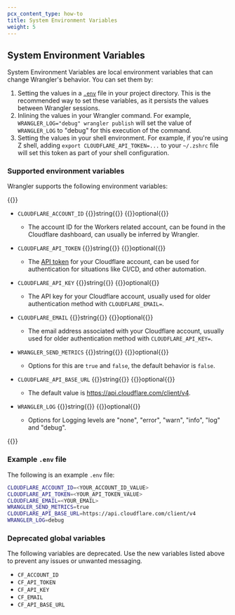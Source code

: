 ```yaml
---
pcx_content_type: how-to
title: System Environment Variables
weight: 5
---
```


## System Environment Variables

System Environment Variables are local environment variables that can change Wrangler's behavior. You can set them by:

1. Setting the values in a [`.env`](/workers/wrangler/system-environment-variables/#example-env-file) file in your project directory. This is the recommended way to set these variables, as it persists the values between Wrangler sessions.
2. Inlining the values in your Wrangler command. For example, `WRANGLER_LOG="debug" wrangler publish` will set the value of `WRANGLER_LOG` to "debug" for this execution of the command.
3. Setting the values in your shell environment. For example, if you're using Z shell, adding `export CLOUDFLARE_API_TOKEN=...` to your `~/.zshrc` file will set this token as part of your shell configuration.

### Supported environment variables

Wrangler supports the following environment variables:

{{<definitions>}}

- `CLOUDFLARE_ACCOUNT_ID` {{<type>}}string{{</type>}} {{<prop-meta>}}optional{{</prop-meta>}}

  - The account ID for the Workers related account, can be found in the Cloudflare dashboard, can usually be inferred by Wrangler.

- `CLOUDFLARE_API_TOKEN` {{<type>}}string{{</type>}} {{<prop-meta>}}optional{{</prop-meta>}}

  - The [API token](/api/get-started/create-token/) for your Cloudflare account, can be used for authentication for situations like CI/CD, and other automation.

- `CLOUDFLARE_API_KEY` {{<type>}}string{{</type>}} {{<prop-meta>}}optional{{</prop-meta>}}

  - The API key for your Cloudflare account, usually used for older authentication method with `CLOUDFLARE_EMAIL=`.

- `CLOUDFLARE_EMAIL` {{<type>}}string{{</type>}} {{<prop-meta>}}optional{{</prop-meta>}}

  - The email address associated with your Cloudflare account, usually used for older authentication method with `CLOUDFLARE_API_KEY=`.

- `WRANGLER_SEND_METRICS` {{<type>}}string{{</type>}} {{<prop-meta>}}optional{{</prop-meta>}}

  - Options for this are `true` and `false`, the default behavior is `false`.

- `CLOUDFLARE_API_BASE_URL` {{<type>}}string{{</type>}} {{<prop-meta>}}optional{{</prop-meta>}}

  - The default value is https://api.cloudflare.com/client/v4.

- `WRANGLER_LOG` {{<type>}}string{{</type>}} {{<prop-meta>}}optional{{</prop-meta>}}

  - Options for Logging levels are "none", "error", "warn", "info", "log" and "debug".

{{</definitions>}}

### Example `.env` file

The following is an example `.env` file:

```bash
CLOUDFLARE_ACCOUNT_ID=<YOUR_ACCOUNT_ID_VALUE>
CLOUDFLARE_API_TOKEN=<YOUR_API_TOKEN_VALUE>
CLOUDFLARE_EMAIL=<YOUR_EMAIL>
WRANGLER_SEND_METRICS=true
CLOUDFLARE_API_BASE_URL=https://api.cloudflare.com/client/v4
WRANGLER_LOG=debug
```

### Deprecated global variables

The following variables are deprecated. Use the new variables listed above to prevent any issues or unwanted messaging.

- `CF_ACCOUNT_ID`
- `CF_API_TOKEN`
- `CF_API_KEY`
- `CF_EMAIL`
- `CF_API_BASE_URL`

